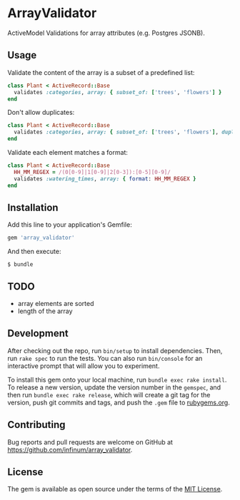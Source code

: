 # ArrayValidator

ActiveModel Validations for array attributes (e.g. Postgres JSONB).

## Usage

Validate the content of the array is a subset of a predefined list:

```ruby
class Plant < ActiveRecord::Base
  validates :categories, array: { subset_of: ['trees', 'flowers'] }
end
```

Don't allow duplicates:

```ruby
class Plant < ActiveRecord::Base
  validates :categories, array: { subset_of: ['trees', 'flowers'], duplicates: false }
end
```

Validate each element matches a format:

```ruby
class Plant < ActiveRecord::Base
  HH_MM_REGEX = /(0[0-9]|1[0-9]|2[0-3]):[0-5][0-9]/
  validates :watering_times, array: { format: HH_MM_REGEX }
end
```

## Installation

Add this line to your application's Gemfile:

```ruby
gem 'array_validator'
```

And then execute:

    $ bundle


## TODO

- array elements are sorted
- length of the array

## Development

After checking out the repo, run `bin/setup` to install dependencies. Then, run `rake spec` to run the tests. You can also run `bin/console` for an interactive prompt that will allow you to experiment.

To install this gem onto your local machine, run `bundle exec rake install`. To release a new version, update the version number in the `gemspec`, and then run `bundle exec rake release`, which will create a git tag for the version, push git commits and tags, and push the `.gem` file to [rubygems.org](https://rubygems.org).

## Contributing

Bug reports and pull requests are welcome on GitHub at https://github.com/infinum/array_validator.

## License

The gem is available as open source under the terms of the [MIT License](http://opensource.org/licenses/MIT).
